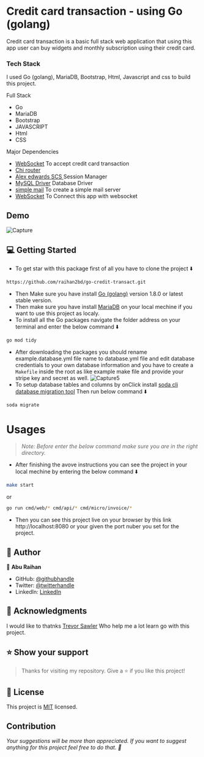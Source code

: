 # Credit card transaction - using Go (golang)
<p>Credit card transaction is a basic full stack web application that using this app user can buy widgets and monthly subscription using their credit card.</p>

### Tech Stack <a name="tech-stack"></a>

I used Go (golang), MariaDB, Bootstrap, Html, Javascript and css to build this project.
  <summary>Full Stack</summary>
  <ul>
    <li>Go</li>
    <li>MariaDB</li>
    <li>Bootstrap</li>
    <li>JAVASCRIPT</li>
    <li>Html</li>
    <li>CSS</li>
  </ul>

 <summary>Major Dependencies</summary>
  <ul>
  <li><a href="https://github.com/stripe/stripe-go/v72">WebSocket</a> To accept credit card transaction</li>
    <li><a href="https://github.com/go-chi/chi">Chi router</a></li>
    <li><a href="https://github.com/alexedwards/scs/v2">Alex edwards SCS </a> Session Manager</li>
    <li><a href="https://github.com/go-sql-driver/mysql">MySQL Driver</a> Database Driver</li>
    <li><a href="https://github.com/xhit/go-simple-mail/v2">simple mail</a> To create a simple mail server</li>
    <li><a href="https://github.com/gorilla/websocket">WebSocket</a> To Connect this app with websocket</li>
    
  </ul>

## Demo
![Capture](https://user-images.githubusercontent.com/35267447/227715745-dbc6cc12-7042-4fdb-a893-fade76add798.PNG)



## 💻 Getting Started
- To get star with this package first of all you have to clone the project ⬇️
``` bash
https://github.com/raihan2bd/go-credit-transact.git
```
- Then Make sure you have install [Go (golang)](https://go.dev/dl/) version 1.8.0 or latest stable version.
- Then make sure you have install [MariaDB](https://mariadb.org/) on your local mechine if you want to use this project as localy.
- To install all the Go packages navigate the folder address on your terminal and enter the below command ⬇️
``` bash
go mod tidy
```
- After downloading the packages you should rename example.database.yml file name to database.yml file and edit database credentials to your own database information and you have to create a `Makefile` inside the root as like example make file and provide your stripe key and secret as well.
![Capture5](https://user-images.githubusercontent.com/35267447/223344475-c64994c5-8a73-44d7-a571-5d3247c8db74.PNG)
- To setup database tables and columns by onClick install [soda cli database migration tool](https://gobuffalo.io/documentation/database/soda/) Then run below command ⬇️
```sh
soda migrate
```


# Usages
> *Note: Before enter the below command make sure you are in the right directory.*

- After finishing the avove instructions you can see the project in your local mechine by entering the below command ⬇️
```bash
make start
```
or 
```sh
go run cmd/web/* cmd/api/* cmd/micro/invoice/*
```

- Then you can see this project live on your browser by this link http://localhost:8080 or your given the port nuber you set for the project.


## 👥 Author

👤 **Abu Raihan**

- GitHub: [@githubhandle](https://github.com/raihan2bd)
- Twitter: [@twitterhandle](https://twitter.com/raihan2bd)
- LinkedIn: [LinkedIn](https://linkedin.com/in/raihan2bd)

## 🙏 Acknowledgments <a name="acknowledgements"></a>

I would like to thatnks [Trevor Sawler](https://github.com/tsawler) Who help me a lot learn go with this project. 

## ⭐️ Show your support <a name="support"></a>

> Thanks for visiting my repository. Give a ⭐️ if you like this project!

## 📝 License <a name="license"></a>

This project is [MIT](./LICENSE) licensed.

## Contribution
*Your suggestions will be more than appreciated. If you want to suggest anything for this project feel free to do that. :slightly_smiling_face:*
